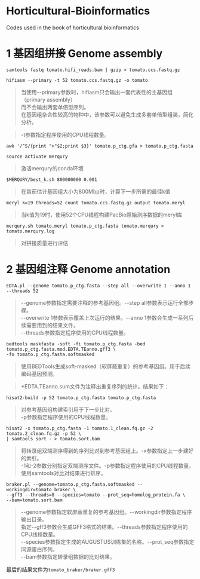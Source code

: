 # Horticultural-Bioinformatics
Codes used in the book of horticultural bioinformatics

# 1 基因组拼接 Genome assembly

`samtools fastq tomato.hifi_reads.bam | gzip > tomato.ccs.fastq.gz`

`hifiasm --primary -t 52 tomato.ccs.fastq.gz -o tomato`

>当使用--primary参数时，hifiasm只会输出一套代表性的主基因组（primary assembly）  
>而不会输出两套单倍型序列。  
>在基因组杂合性较高的物种中，该参数可以避免生成多套单倍型组装，简化分析。

>-t参数指定程序使用的CPU线程数量。

`awk '/^S/{print ">"$2;print $3}' tomato.p_ctg.gfa > tomato.p_ctg.fasta`

`source activate merqury`

>激活merqury的conda环境

`$MERQURY/best_k.sh 800000000 0.001`

>在番茄估计基因组大小为800Mbp时，计算下一步所需的最佳k值

`meryl k=19 threads=52 count tomato.ccs.fastq.gz output tomato.meryl`

>当k值为19时，使用52个CPU线程构建PacBio原始测序数据的meryl库

`merqury.sh tomato.meryl tomato.p_ctg.fasta tomato.merqury > tomato.merqury.log`

>对拼接质量进行评估

# 2 基因组注释 Genome annotation

`EDTA.pl --genome tomato.p_ctg.fasta --step all --overwrite 1 --anno 1 --threads 52`

>--genome参数指定需要注释的参考基因组。--step all参数表示运行全部步骤。  
>--overwrite 1参数表示覆盖上次运行的结果。--anno 1参数会生成一系列后续需要用到的结果文件。  
>--threads参数指定程序使用的CPU线程数量。  

`bedtools maskfasta -soft -fi tomato.p_ctg.fasta -bed tomato.p_ctg.fasta.mod.EDTA.TEanno.gff3 \`  
`-fo tomato.p_ctg.fasta.softmasked`  

>使用BEDTools生成soft-masked（软屏蔽重复）的参考基因组。用于后续编码基因预测。

>*EDTA.TEanno.sum文件为注释出重复序列的统计。结果如下：

`hisat2-build -p 52 tomato.p_ctg.fasta tomato.p_ctg.fasta`

>对参考基因组构建索引用于下一步比对。  
>-p参数指定程序使用的CPU线程数量。  

`hisat2 -x tomato.p_ctg.fasta -1 tomato.1_clean.fq.gz -2 tomato.2_clean.fq.gz -p 52 \`  
`| samtools sort - > tomato.sort.bam`

>将转录组双端测序得到的序列比对到参考基因组上。-x参数指定上一步建好的索引。  
>-1和-2参数分别指定双端测序文件。-p参数指定程序使用的CPU线程数量。  
>使用samtools对比对结果进行排序。  

`braker.pl --genome=tomato.p_ctg.fasta.softmasked --workingdir=tomato_braker \`  
`--gff3 --threads=8 --species=tomato --prot_seq=homolog_protein.fa \`  
`--bam=tomato.sort.bam`  

>--genome参数指定软屏蔽重复的参考基因组。--workingdir参数指定程序输出目录。  
>指定--gff3参数会生成GFF3格式的结果。--threads参数指定程序使用的CPU线程数量。  
>--species参数指定生成的AUGUSTUS训练集的名称。--prot_seq参数指定同源蛋白序列。  
>--bam参数指定转录组数据的比对结果。

最后的结果文件为`tomato_braker/braker.gff3`


